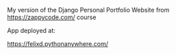 My version of the Django Personal Portfolio Website from https://zappycode.com/ course

App deployed at:

https://felixd.pythonanywhere.com/
